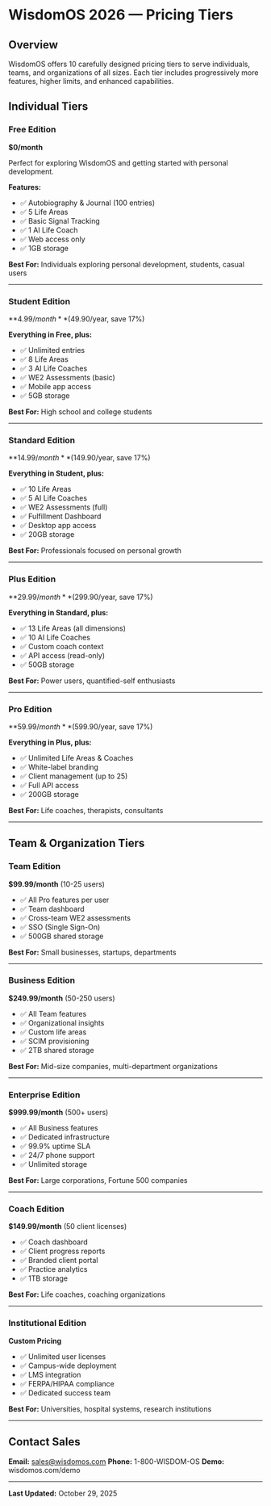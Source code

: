 # WisdomOS 2026 — Pricing Tiers

## Overview

WisdomOS offers 10 carefully designed pricing tiers to serve individuals, teams, and organizations of all sizes. Each tier includes progressively more features, higher limits, and enhanced capabilities.

## Individual Tiers

### Free Edition
**$0/month**

Perfect for exploring WisdomOS and getting started with personal development.

**Features:**
- ✅ Autobiography & Journal (100 entries)
- ✅ 5 Life Areas
- ✅ Basic Signal Tracking
- ✅ 1 AI Life Coach
- ✅ Web access only
- ✅ 1GB storage

**Best For:** Individuals exploring personal development, students, casual users

---

### Student Edition
**$4.99/month** ($49.90/year, save 17%)

**Everything in Free, plus:**
- ✅ Unlimited entries
- ✅ 8 Life Areas
- ✅ 3 AI Life Coaches
- ✅ WE2 Assessments (basic)
- ✅ Mobile app access
- ✅ 5GB storage

**Best For:** High school and college students

---

### Standard Edition
**$14.99/month** ($149.90/year, save 17%)

**Everything in Student, plus:**
- ✅ 10 Life Areas
- ✅ 5 AI Life Coaches
- ✅ WE2 Assessments (full)
- ✅ Fulfillment Dashboard
- ✅ Desktop app access
- ✅ 20GB storage

**Best For:** Professionals focused on personal growth

---

### Plus Edition
**$29.99/month** ($299.90/year, save 17%)

**Everything in Standard, plus:**
- ✅ 13 Life Areas (all dimensions)
- ✅ 10 AI Life Coaches
- ✅ Custom coach context
- ✅ API access (read-only)
- ✅ 50GB storage

**Best For:** Power users, quantified-self enthusiasts

---

### Pro Edition
**$59.99/month** ($599.90/year, save 17%)

**Everything in Plus, plus:**
- ✅ Unlimited Life Areas & Coaches
- ✅ White-label branding
- ✅ Client management (up to 25)
- ✅ Full API access
- ✅ 200GB storage

**Best For:** Life coaches, therapists, consultants

---

## Team & Organization Tiers

### Team Edition
**$99.99/month** (10-25 users)

- ✅ All Pro features per user
- ✅ Team dashboard
- ✅ Cross-team WE2 assessments
- ✅ SSO (Single Sign-On)
- ✅ 500GB shared storage

**Best For:** Small businesses, startups, departments

---

### Business Edition
**$249.99/month** (50-250 users)

- ✅ All Team features
- ✅ Organizational insights
- ✅ Custom life areas
- ✅ SCIM provisioning
- ✅ 2TB shared storage

**Best For:** Mid-size companies, multi-department organizations

---

### Enterprise Edition
**$999.99/month** (500+ users)

- ✅ All Business features
- ✅ Dedicated infrastructure
- ✅ 99.9% uptime SLA
- ✅ 24/7 phone support
- ✅ Unlimited storage

**Best For:** Large corporations, Fortune 500 companies

---

### Coach Edition
**$149.99/month** (50 client licenses)

- ✅ Coach dashboard
- ✅ Client progress reports
- ✅ Branded client portal
- ✅ Practice analytics
- ✅ 1TB storage

**Best For:** Life coaches, coaching organizations

---

### Institutional Edition
**Custom Pricing**

- ✅ Unlimited user licenses
- ✅ Campus-wide deployment
- ✅ LMS integration
- ✅ FERPA/HIPAA compliance
- ✅ Dedicated success team

**Best For:** Universities, hospital systems, research institutions

---

## Contact Sales

**Email:** sales@wisdomos.com
**Phone:** 1-800-WISDOM-OS
**Demo:** wisdomos.com/demo

---

**Last Updated:** October 29, 2025
